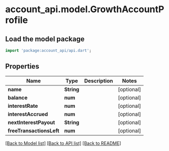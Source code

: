 # account_api.model.GrowthAccountProfile

## Load the model package
```dart
import 'package:account_api/api.dart';
```

## Properties
Name | Type | Description | Notes
------------ | ------------- | ------------- | -------------
**name** | **String** |  | [optional] 
**balance** | **num** |  | [optional] 
**interestRate** | **num** |  | [optional] 
**interestAccrued** | **num** |  | [optional] 
**nextInterestPayout** | **String** |  | [optional] 
**freeTransactionsLeft** | **num** |  | [optional] 

[[Back to Model list]](../README.md#documentation-for-models) [[Back to API list]](../README.md#documentation-for-api-endpoints) [[Back to README]](../README.md)



